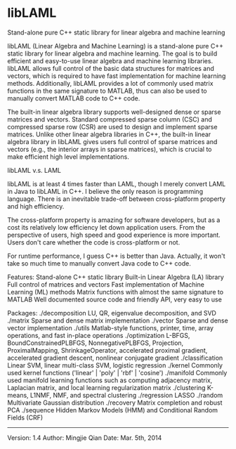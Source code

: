 # libLAML
Stand-alone pure C++ static library for linear algebra and machine learning

libLAML (Linear Algebra and Machine Learning) is a stand-alone pure C++ static library for linear algebra and machine learning. The goal is to build efficient and easy-to-use linear algebra and machine learning libraries. libLAML allows full control of the basic data structures for matrices and vectors, which is required to have fast implementation for machine learning methods. Additionally, libLAML provides a lot of commonly used matrix functions in the same signature to MATLAB, thus can also be used to manually convert MATLAB code to C++ code.

The built-in linear algebra library supports well-designed dense or sparse matrices and vectors. Standard compressed sparse column (CSC) and compressed sparse row (CSR) are used to design and implement sparse matrices. Unlike other linear algebra libraries in C++, the built-in linear algebra library in libLAML gives users full control of sparse matrices and vectors (e.g., the interior arrays in sparse matrices), which is crucial to make efficient high level implementations.

libLAML v.s. LAML

libLAML is at least 4 times faster than LAML, though I merely convert LAML in Java to libLAML in C++. I believe the only reason is programming language. There is an inevitable trade-off between cross-platform property and high efficiency.

The cross-platform property is amazing for software developers, but as a cost its relatively low efficiency let down application users. From the perspective of users, high speed and good experience is more important. Users don't care whether the code is cross-platform or not.

For runtime performance, I guess C++ is better than Java. Actually, it won't take so much time to manually convert Java code to C++ code.

Features:
Stand-alone C++ static library
Built-in Linear Algebra (LA) library
Full control of matrices and vectors
Fast implementation of Machine Learning (ML) methods
Matrix functions with almost the same signature to MATLAB
Well documented source code and friendly API, very easy to use

Packages:
./decomposition
	LU, QR, eigenvalue decomposition, and SVD
./matrix
	Sparse and dense matrix implementation
./vector
	Sparse and dense vector implementation
./utils
    Matlab-style functions, printer, time, array operations, and fast in-place operations
./optimization
	L-BFGS, BoundConstrainedPLBFGS, NonnegativePLBFGS, Projection, ProximalMapping, ShrinkageOperator, accelerated proximal gradient, accelerated gradient descent, nonlinear conjugate gradient
./classification
	Linear SVM, linear multi-class SVM, logistic regression
./kernel
	Commonly used kernel functions ('linear' | 'poly' | 'rbf' | 'cosine')
./manifold
	Commonly used manifold learning functions such as computing adjacency matrix, Laplacian matrix, and local learning regularization matrix
./clustering
	K-means, L1NMF, NMF, and spectral clustering
./regression
	LASSO
./random
	Multivariate Gaussian distribution
./recovery
	Matrix completion and robust PCA
./sequence
	Hidden Markov Models (HMM) and Conditional Random Fields (CRF)

-----------------------------------
Version: 1.4
Author: Mingjie Qian
Date: Mar. 5th, 2014

